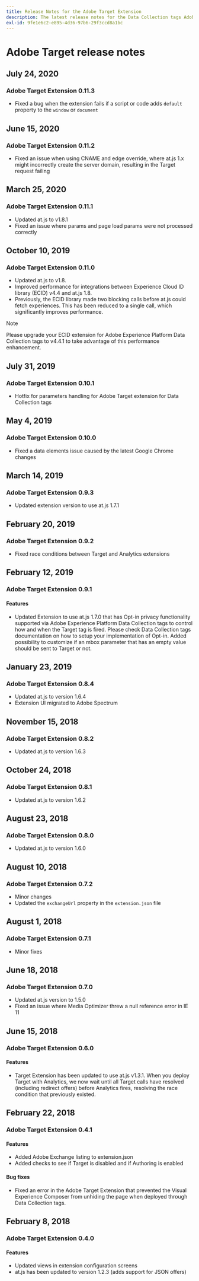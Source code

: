 ```yaml
---
title: Release Notes for the Adobe Target Extension
description: The latest release notes for the Data Collection tags Adobe Target extension in Adobe Experience Platform.
exl-id: 9fe1e6c2-e895-4d36-97b6-29f3ccd8a1bc
---
```

# Adobe Target release notes

## July 24, 2020

### Adobe Target Extension 0.11.3

* Fixed a bug when the extension fails if a script or code adds `default` property to the `window` or `document`

## June 15, 2020

### Adobe Target Extension 0.11.2

* Fixed an issue when using CNAME and edge override, where at.js 1.x might incorrectly create the server domain, resulting in the Target request failing

## March 25, 2020

### Adobe Target Extension 0.11.1

* Updated at.js to v1.8.1
* Fixed an issue where params and page load params were not processed correctly

## October 10, 2019

### Adobe Target Extension 0.11.0

* Updated at.js to v1.8.
* Improved performance for integrations between Experience Cloud ID library (ECID) v4.4 and at.js 1.8.
* Previously, the ECID library made two blocking calls before at.js could fetch experiences. This has been reduced to a single call, which significantly improves performance.

>[!NOTE]
>Please upgrade your ECID extension for Adobe Experience Platform Data Collection tags to v4.4.1 to take advantage of this performance enhancement.

## July 31, 2019

### Adobe Target Extension 0.10.1

* Hotfix for parameters handling for Adobe Target extension for Data Collection tags

## May 4, 2019

### Adobe Target Extension 0.10.0

* Fixed a data elements issue caused by the latest Google Chrome changes

## March 14, 2019

### Adobe Target Extension 0.9.3

* Updated extension version to use at.js 1.7.1

## February 20, 2019

### Adobe Target Extension 0.9.2

* Fixed race conditions between Target and Analytics extensions

## February 12, 2019

### Adobe Target Extension 0.9.1

#### **Features**

* Updated Extension to use at.js 1.7.0 that has Opt-in privacy functionality supported via Adobe Experience Platform Data Collection tags to control how and when the Target tag is fired. Please check Data Collection tags documentation on how to setup your implementation of Opt-in. Added possibility to customize if an mbox parameter that has an empty value should be sent to Target or not.

## January 23, 2019

### Adobe Target Extension 0.8.4

* Updated at.js to version 1.6.4
* Extension UI migrated to Adobe Spectrum

## November 15, 2018

### Adobe Target Extension 0.8.2

* Updated at.js to version 1.6.3

## October 24, 2018

### Adobe Target Extension 0.8.1

* Updated at.js to version 1.6.2

## August 23, 2018

### Adobe Target Extension 0.8.0

* Updated at.js to version 1.6.0

## August 10, 2018

### Adobe Target Extension 0.7.2

* Minor changes
* Updated the `exchangeUrl` property in the `extension.json` file

## August 1, 2018

### Adobe Target Extension 0.7.1

* Minor fixes

## June 18, 2018

### Adobe Target Extension 0.7.0

* Updated at.js version to 1.5.0
* Fixed an issue where Media Optimizer threw a null reference error in IE 11

## June 15, 2018

### Adobe Target Extension 0.6.0

#### **Features**

* Target Extension has been updated to use at.js v1.3.1. When you deploy Target with Analytics, we now wait until all Target calls have resolved (including redirect offers) before Analytics fires, resolving the race condition that previously existed.

## February 22, 2018

### Adobe Target Extension 0.4.1

#### **Features**

* Added Adobe Exchange listing to extension.json
* Added checks to see if Target is disabled and if Authoring is enabled

#### **Bug fixes**

* Fixed an error in the Adobe Target Extension that prevented the Visual Experience Composer from unhiding the page when deployed through Data Collection tags.

## February 8, 2018

### Adobe Target Extension 0.4.0

#### **Features**

* Updated views in extension configuration screens
* at.js has been updated to version 1.2.3 (adds support for JSON offers)
